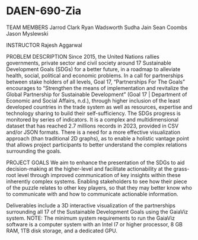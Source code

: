 # DAEN-690-Zia
TEAM MEMBERS
Jarrod Clark
Ryan Wadsworth
Sudha Jain
Sean Coombs
Jason Myslewski

INSTRUCTOR 
Rajesh Aggarwal

PROBLEM DESCRIPTION
Since 2015, the United Nations rallies governments, private sector and civil society around 17 Sustainable Development Goals (SDGs) for a better future, in a roadmap to alleviate health, social, political and economic problems.
In a call for partnerships between stake holders of all levels, Goal 17, “Partnerships For The Goals” encourages to “Strengthen the means of implementation and revitalize the Global Partnership for Sustainable Development” (Goal 17 | Department of Economic and Social Affairs, n.d.), through higher inclusion of the least developed countries in the trade system as well as resources, expertise and technology sharing to build their self-sufficiency.
The SDGs progress is monitored by series of indicators.  It is a complex and multidimensional dataset that has reached 2.7 millions records in 2023, provided in CSV and/or JSON formats. There is a need for a more effective visualization approach (than traditional 2D graphs), as to enable a holistic vantage point that allows project participants to better understand the complex relations surrounding the goals.

PROJECT GOALS
We aim to enhance the presentation of the SDGs to aid decision-making at the higher-level and facilitate actionability at the grass-root level through improved communication of key insights within these inherently complex systems.  Enabling stakeholders to see how their piece of the puzzle relates to other key players, so that they may better know who to communicate with and how to communicate actionable information.

Deliverables include a 3D interactive visualization of the partnerships surrounding all 17 of the Sustainable Development Goals using the GaiaViz system.
NOTE: The minimum system requirements to run the GaiaViz software is a computer system with an Intel I7 or higher processor, 8 GB RAM, 1TB disk storage, and a dedicated GPU.

